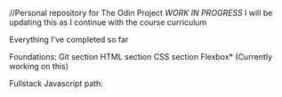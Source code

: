 //Personal repository for The Odin Project
*WORK IN PROGRESS*
I will be updating this as I continue with the course curriculum

Everything I've completed so far

Foundations:
Git section
HTML section
CSS section
Flexbox* (Currently working on this)

Fullstack Javascript path:

